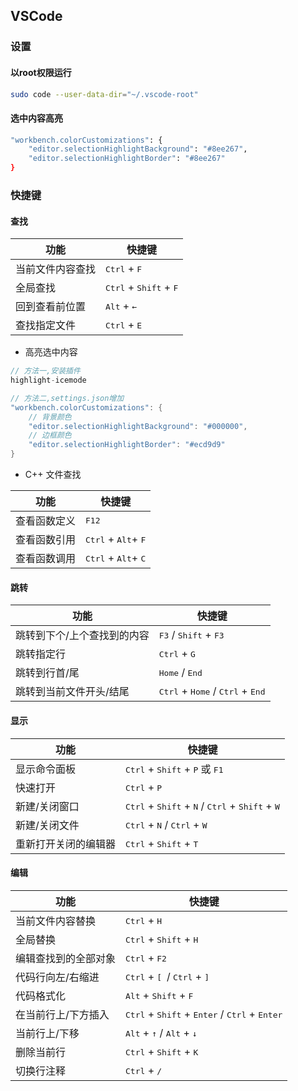 <!--
 * @Description: 
 * @Version: 1.0
 * @Author: DaLao
 * @Email: dalao_li@163.com
 * @Date: 2021-10-12 23:24:59
 * @LastEditors: DaLao
 * @LastEditTime: 2022-07-01 22:33:34
-->

## VSCode


### 设置


#### 以root权限运行


```sh
sudo code --user-data-dir="~/.vscode-root"
```


#### 选中内容高亮


```sh
"workbench.colorCustomizations": {
    "editor.selectionHighlightBackground": "#8ee267",
    "editor.selectionHighlightBorder": "#8ee267"  
}
```


### 快捷键


#### 查找


| 功能             | 快捷键                                            |
| ---------------- | ------------------------------------------------- |
| 当前文件内容查找 | <kbd>Ctrl</kbd> + <kbd>F</kbd>                    |
| 全局查找         | <kbd>Ctrl</kbd> + <kbd>Shift</kbd> + <kbd>F</kbd> |
| 回到查看前位置   | <kbd>Alt</kbd> + <kbd>←</kbd>                     |
| 查找指定文件     | <kbd>Ctrl</kbd> + <kbd>E</kbd>                    |

- 高亮选中内容

```c
// 方法一,安装插件
highlight-icemode

// 方法二,settings.json增加
"workbench.colorCustomizations": {
    // 背景颜色
    "editor.selectionHighlightBackground": "#000000",
    // 边框颜色
    "editor.selectionHighlightBorder": "#ecd9d9"  
}
```

- C++ 文件查找

| 功能         | 快捷键                                         |
| ------------ | ---------------------------------------------- |
| 查看函数定义 | <kbd>F12</kbd>                                 |
| 查看函数引用 | <kbd>Ctrl</kbd> + <kbd>Alt</kbd>+ <kbd>F</kbd> |
| 查看函数调用 | <kbd>Ctrl</kbd> + <kbd>Alt</kbd>+ <kbd>C</kbd> |


#### 跳转


| 功能                        | 快捷键                                                               |
| --------------------------- | -------------------------------------------------------------------- |
| 跳转到下个/上个查找到的内容 | <kbd>F3</kbd> / <kbd>Shift</kbd> + <kbd>F3</kbd>                     |
| 跳转指定行                  | <kbd>Ctrl</kbd> + <kbd>G</kbd>                                       |
| 跳转到行首/尾               | <kbd>Home</kbd> / <kbd>End</kbd>                                     |
| 跳转到当前文件开头/结尾     | <kbd>Ctrl</kbd> + <kbd>Home</kbd> / <kbd>Ctrl</kbd> + <kbd>End</kbd> |


#### 显示


| 功能                 | 快捷键                                                                                                |
| -------------------- | ----------------------------------------------------------------------------------------------------- |
| 显示命令面板         | <kbd>Ctrl</kbd> + <kbd>Shift</kbd> + <kbd>P</kbd> 或 <kbd>F1</kbd>                                    |
| 快速打开             | <kbd>Ctrl</kbd> + <kbd>P</kbd>                                                                        |
| 新建/关闭窗口        | <kbd>Ctrl</kbd> + <kbd>Shift</kbd> + <kbd>N</kbd> / <kbd>Ctrl</kbd> + <kbd>Shift</kbd> + <kbd>W</kbd> |
| 新建/关闭文件        | <kbd>Ctrl</kbd> + <kbd>N</kbd> / <kbd>Ctrl</kbd> + <kbd>W</kbd>                                       |
| 重新打开关闭的编辑器 | <kbd>Ctrl</kbd> + <kbd>Shift</kbd> + <kbd>T</kbd>                                                     |


#### 编辑


| 功能                 | 快捷键                                                                                       |
| -------------------- | -------------------------------------------------------------------------------------------- |
| 当前文件内容替换     | <kbd>Ctrl</kbd> + <kbd>H</kbd>                                                               |
| 全局替换             | <kbd>Ctrl</kbd> + <kbd>Shift</kbd> + <kbd>H</kbd>                                            |
| 编辑查找到的全部对象 | <kbd>Ctrl</kbd> + <kbd>F2</kbd>                                                              |
| 代码行向左/右缩进    | <kbd>Ctrl</kbd> + <kbd>[ </kbd> / <kbd>Ctrl</kbd> + <kbd>] </kbd>                            |
| 代码格式化           | <kbd>Alt</kbd> + <kbd>Shift</kbd> + <kbd>F</kbd>                                             |
| 在当前行上/下方插入  | <kbd>Ctrl</kbd> + <kbd>Shift</kbd> + <kbd>Enter</kbd>  /  <kbd>Ctrl</kbd> + <kbd>Enter</kbd> |
| 当前行上/下移        | <kbd>Alt</kbd> + <kbd>↑</kbd> / <kbd>Alt</kbd> + <kbd>↓</kbd>                                |
| 删除当前行           | <kbd>Ctrl</kbd> + <kbd>Shift</kbd> + <kbd>K</kbd>                                            |
| 切换行注释           | <kbd>Ctrl</kbd> + <kbd>/</kbd>                                                               |